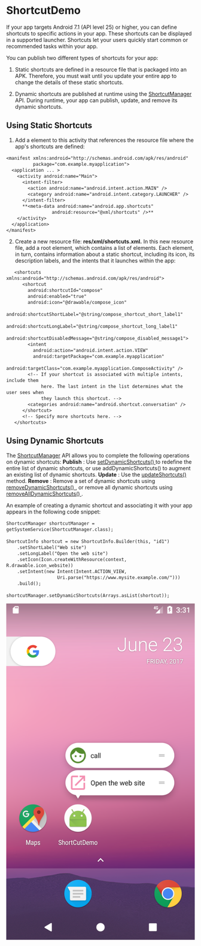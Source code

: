# ShortcutDemo
If your app targets Android 7.1 (API level 25) or higher, you can define shortcuts to specific actions in your app. These shortcuts can be displayed in a supported launcher. Shortcuts let your users quickly start common or recommended tasks within your app. 

You can publish two different types of shortcuts for your app: 
1) Static shortcuts are defined in a resource file that is packaged into an APK. Therefore, you must wait until you update your entire app to change the details of these static shortcuts.

2) Dynamic shortcuts are published at runtime using the [ShortcutManager](https://developer.android.com/reference/android/content/pm/ShortcutManager.html) API. During runtime, your app can publish, update, and remove its dynamic shortcuts.

## Using Static Shortcuts

1) Add a **<meta-data>** element to this activity that references the resource file where the app's shortcuts are defined: 

```
<manifest xmlns:android="http://schemas.android.com/apk/res/android"
          package="com.example.myapplication">
  <application ... >
    <activity android:name="Main">
      <intent-filter>
        <action android:name="android.intent.action.MAIN" />
        <category android:name="android.intent.category.LAUNCHER" />
      </intent-filter>
      **<meta-data android:name="android.app.shortcuts"
                 android:resource="@xml/shortcuts" />**
    </activity>
  </application>
</manifest>
```

2) Create a new resource file: **res/xml/shortcuts.xml.**
   In this new resource file, add a **<shortcuts>** root element, which contains a list of **<shortcut>** elements.
   Each **<shortcut>** element, in turn, contains information about a static shortcut, including its icon, its description labels, and the intents that it launches within the app: 
   
```
   <shortcuts xmlns:android="http://schemas.android.com/apk/res/android">
      <shortcut
        android:shortcutId="compose"
        android:enabled="true"
        android:icon="@drawable/compose_icon"
        android:shortcutShortLabel="@string/compose_shortcut_short_label1"
        android:shortcutLongLabel="@string/compose_shortcut_long_label1"
        android:shortcutDisabledMessage="@string/compose_disabled_message1">
        <intent
          android:action="android.intent.action.VIEW"
          android:targetPackage="com.example.myapplication"
          android:targetClass="com.example.myapplication.ComposeActivity" />
        <!-- If your shortcut is associated with multiple intents, include them
             here. The last intent in the list determines what the user sees when
             they launch this shortcut. -->
        <categories android:name="android.shortcut.conversation" />
      </shortcut>
      <!-- Specify more shortcuts here. -->
   </shortcuts>
```        
  

## Using Dynamic Shortcuts

The [ShortcutManager](https://developer.android.com/reference/android/content/pm/ShortcutManager.html) API allows you to complete the following operations on dynamic shortcuts:
**Publish** : Use [ setDynamicShortcuts() ](https://developer.android.com/reference/android/content/pm/ShortcutManager.html#setDynamicShortcuts(java.util.List%3Candroid.content.pm.ShortcutInfo%3E)) to redefine the entire list of dynamic shortcuts, or use addDynamicShortcuts() to augment an existing list of dynamic shortcuts.
**Update** : Use the [ updateShortcuts() ](https://developer.android.com/reference/android/content/pm/ShortcutManager.html#updateShortcuts(java.util.List%3Candroid.content.pm.ShortcutInfo%3E)) method.
**Remove** : Remove a set of dynamic shortcuts using [ removeDynamicShortcuts() ](https://developer.android.com/reference/android/content/pm/ShortcutManager.html#removeDynamicShortcuts(java.util.List%3Cjava.lang.String%3E)), or remove all dynamic shortcuts using [ removeAllDynamicShortcuts() ](https://developer.android.com/reference/android/content/pm/ShortcutManager.html#removeAllDynamicShortcuts()).

An example of creating a dynamic shortcut and associating it with your app appears in the following code snippet: 

```
ShortcutManager shortcutManager = getSystemService(ShortcutManager.class);

ShortcutInfo shortcut = new ShortcutInfo.Builder(this, "id1")
    .setShortLabel("Web site")
    .setLongLabel("Open the web site")
    .setIcon(Icon.createWithResource(context, R.drawable.icon_website))
    .setIntent(new Intent(Intent.ACTION_VIEW,
                   Uri.parse("https://www.mysite.example.com/")))
    .build();

shortcutManager.setDynamicShortcuts(Arrays.asList(shortcut));

```
<img src="https://github.com/hy-1710/shortcutDemo/blob/master/art/shortcut.png?raw=true" />

